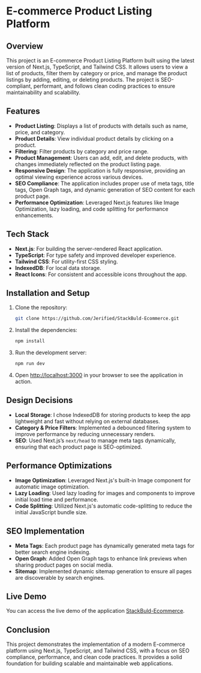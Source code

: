 # E-commerce Product Listing Platform

## Overview
This project is an E-commerce Product Listing Platform built using the latest version of Next.js, TypeScript, and Tailwind CSS. It allows users to view a list of products, filter them by category or price, and manage the product listings by adding, editing, or deleting products. The project is SEO-compliant, performant, and follows clean coding practices to ensure maintainability and scalability.

## Features
- **Product Listing**: Displays a list of products with details such as name, price, and category.
- **Product Details**: View individual product details by clicking on a product.
- **Filtering**: Filter products by category and price range.
- **Product Management**: Users can add, edit, and delete products, with changes immediately reflected on the product listing page.
- **Responsive Design**: The application is fully responsive, providing an optimal viewing experience across various devices.
- **SEO Compliance**: The application includes proper use of meta tags, title tags, Open Graph tags, and dynamic generation of SEO content for each product page.
- **Performance Optimization**: Leveraged Next.js features like Image Optimization, lazy loading, and code splitting for performance enhancements.

## Tech Stack
- **Next.js**: For building the server-rendered React application.
- **TypeScript**: For type safety and improved developer experience.
- **Tailwind CSS**: For utility-first CSS styling.
- **IndexedDB**: For local data storage.
- **React Icons**: For consistent and accessible icons throughout the app.

## Installation and Setup
1. Clone the repository:
    ```bash
    git clone https://github.com/Jerified/StackBuld-Ecommerce.git
    ```

2. Install the dependencies:
    ```bash
    npm install
    ```

3. Run the development server:
    ```bash
    npm run dev
    ```

4. Open [http://localhost:3000](http://localhost:3000) in your browser to see the application in action.

## Design Decisions
- **Local Storage**: I chose IndexedDB for storing products to keep the app lightweight and fast without relying on external databases.
- **Category & Price Filters**: Implemented a debounced filtering system to improve performance by reducing unnecessary renders.
- **SEO**: Used Next.js’s `next/head` to manage meta tags dynamically, ensuring that each product page is SEO-optimized.

## Performance Optimizations
- **Image Optimization**: Leveraged Next.js's built-in Image component for automatic image optimization.
- **Lazy Loading**: Used lazy loading for images and components to improve initial load time and performance.
- **Code Splitting**: Utilized Next.js's automatic code-splitting to reduce the initial JavaScript bundle size.

## SEO Implementation
- **Meta Tags**: Each product page has dynamically generated meta tags for better search engine indexing.
- **Open Graph**: Added Open Graph tags to enhance link previews when sharing product pages on social media.
- **Sitemap**: Implemented dynamic sitemap generation to ensure all pages are discoverable by search engines.

## Live Demo
You can access the live demo of the application [StackBuld-Ecommerce](https://stack-buld-ecom.vercel.app/).

## Conclusion
This project demonstrates the implementation of a modern E-commerce platform using Next.js, TypeScript, and Tailwind CSS, with a focus on SEO compliance, performance, and clean code practices. It provides a solid foundation for building scalable and maintainable web applications.
